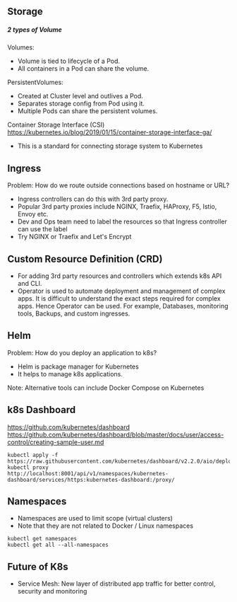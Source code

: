 ## Storage
##### 2 types of Volume
Volumes: 
- Volume is tied to lifecycle of a Pod.
- All containers in a Pod can share the volume.

PersistentVolumes:
- Created at Cluster level and outlives a Pod.
- Separates storage config from Pod using it.
- Multiple Pods can share the persistent volumes.

Container Storage Interface (CSI)
https://kubernetes.io/blog/2019/01/15/container-storage-interface-ga/
- This is a standard for connecting storage system to Kubernetes

## Ingress
Problem: How do we route outside connections based on hostname or URL?
- Ingress controllers can do this with 3rd party proxy.
- Popular 3rd party proxies include NGINX, Traefix, HAProxy, F5, Istio, Envoy etc.
- Dev and Ops team need to label the resources so that Ingress controller can use the label
- Try NGINX or Traefix and Let's Encrypt

## Custom Resource Definition (CRD)
- For adding 3rd party resources and controllers which extends k8s API and CLI.
- Operator is used to automate deployment and management of complex apps. It is difficult to understand the exact steps required for complex apps. Hence Operator can be used. For example, Databases, monitoring tools, Backups, and custom ingresses.

## Helm
Problem: How do you deploy an application to k8s?

- Helm is package manager for Kubernetes
- It helps to manage k8s applications.

Note: Alternative tools can include Docker Compose on Kubernetes

## k8s Dashboard
https://github.com/kubernetes/dashboard
https://github.com/kubernetes/dashboard/blob/master/docs/user/access-control/creating-sample-user.md
```
kubectl apply -f https://raw.githubusercontent.com/kubernetes/dashboard/v2.2.0/aio/deploy/recommended.yaml
kubectl proxy
http://localhost:8001/api/v1/namespaces/kubernetes-dashboard/services/https:kubernetes-dashboard:/proxy/
```

## Namespaces
- Namespaces are used to limit scope (virtual clusters)
- Note that they are not related to Docker / Linux namespaces
```
kubectl get namespaces
kubectl get all --all-namespaces
```

## Future of K8s
- Service Mesh: New layer of distributed app traffic for better control, security and monitoring
